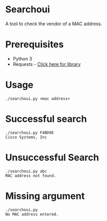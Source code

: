 # Searchoui
A tool to check the vendor of a MAC address.

# Prerequisites
* Python 3
* Requests - [Click here for library](https://github.com/psf/requests)


# Usage
```
./searchoui.py <mac address>                                                            
```

# Successful search
```
./searchoui.py F4BD9E                                                              
Cisco Systems, Inc
```
# Unsuccessful Search
```
./searchoui.py abc                                                                 
MAC address not found.
```

# Missing argument
```
./searchoui.py                                                                      
No MAC address entered.
```
